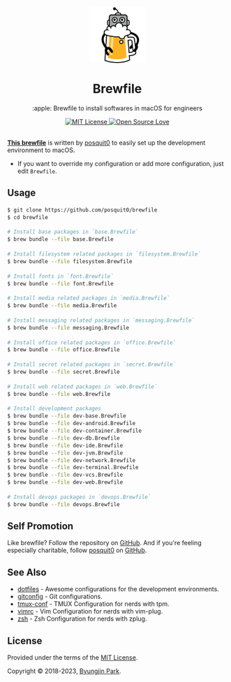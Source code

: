 <div align="center">
  <a href="https://github.com/posquit0/brewfile" title="Brewfile">
    <img alt="posquit0's brewfile" src="https://raw.githubusercontent.com/posquit0/i/master/brewfile/icon.png" width="128px" />
  </a>
  <br />
  <h1>Brewfile</h1>
</div>

<p align="center">
  :apple: Brewfile to install softwares in macOS for engineers
</p>

<div align="center">
  <a href="https://opensource.org/licenses/mit-license.php">
    <img alt="MIT License" src="https://badges.frapsoft.com/os/mit/mit.svg?v=103" />
  </a>
  <a href="https://github.com/ellerbrock/open-source-badge/">
    <img alt="Open Source Love" src="https://badges.frapsoft.com/os/v1/open-source.svg?v=103" />
  </a>
</div>

<br />

[**This brewfile**](https://github.com/posquit0/brewfile) is written by [posquit0](https://github.com/posquit0/) to easily set up the development environment to macOS.

- If you want to override my configuration or add more configuration, just edit `Brewfile`.


## Usage

```bash
$ git clone https://github.com/posquit0/brewfile
$ cd brewfile

# Install base packages in `base.Brewfile`
$ brew bundle --file base.Brewfile

# Install filesystem related packages in `filesystem.Brewfile`
$ brew bundle --file filesystem.Brewfile

# Install fonts in `font.Brewfile`
$ brew bundle --file font.Brewfile

# Install media related packages in `media.Brewfile`
$ brew bundle --file media.Brewfile

# Install messaging related packages in `messaging.Brewfile`
$ brew bundle --file messaging.Brewfile

# Install office related packages in `office.Brewfile`
$ brew bundle --file office.Brewfile

# Install secret related packages in `secret.Brewfile`
$ brew bundle --file secret.Brewfile

# Install web related packages in `web.Brewfile`
$ brew bundle --file web.Brewfile

# Install development packages
$ brew bundle --file dev-base.Brewfile
$ brew bundle --file dev-android.Brewfile
$ brew bundle --file dev-container.Brewfile
$ brew bundle --file dev-db.Brewfile
$ brew bundle --file dev-ide.Brewfile
$ brew bundle --file dev-jvm.Brewfile
$ brew bundle --file dev-network.Brewfile
$ brew bundle --file dev-terminal.Brewfile
$ brew bundle --file dev-vcs.Brewfile
$ brew bundle --file dev-web.Brewfile

# Install devops packages in `devops.Brewfile`
$ brew bundle --file devops.Brewfile
```


## Self Promotion

Like brewfile? Follow the repository on [GitHub](https://github.com/posquit0/brewfile). And if you're feeling especially charitable, follow [posquit0](https://posquit0.com) on [GitHub](https://github.com/posquit0).


## See Also

- [dotfiles](https://github.com/posquit0/dotfiles) - Awesome configurations for the development environments.
- [gitconfig](https://github.com/posquit0/gitconfig) - Git configurations.
- [tmux-conf](https://github.com/posquit0/tmux-conf) - TMUX Configuration for nerds with tpm.
- [vimrc](https://github.com/posquit0/vimrc) - Vim Configuration for nerds with vim-plug.
- [zsh](https://github.com/posquit0/zshrc) - Zsh Configuration for nerds with zplug.


## License

Provided under the terms of the [MIT License](https://github.com/posquit0/brewfile/blob/master/LICENSE).

Copyright © 2018-2023, [Byungjin Park](https://www.posquit0.com).
